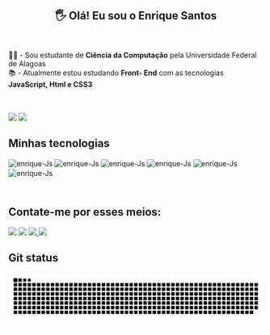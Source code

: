 <h2 align="center"> 🖐️   Olá! Eu sou o Enrique Santos</h2>
<br>
<section >
   <p>  👨‍🎓 -  Sou estudante de <strong>Ciência da Computação</strong> pela Universidade Federal de Alagoas<br>📚 - Atualmente estou estudando <strong>Front-      End</strong> com as tecnologias <strong>JavaScript, Html e CSS3</strong>
   </p>
</section>
<br>
<br>
<div>
  <a href="https://github.com/EnriqueSantos-dev"><img max-width="100%" max-heigth="180px"  src="https://github-readme-stats.vercel.app/api?username=EnriqueSantos-dev&show_icons=true&theme=github_dark&include_all_commits=true&count_private=true"/></a>
  <img width="51.2%"  src="https://github-readme-stats.vercel.app/api/top-langs/?username=EnriqueSantos-dev&layout=compact&show_icons=true&theme=github_dark"/>
</div>
  
<div >
  <h2>Minhas tecnologias</h2>
  <img src="https://cdn.jsdelivr.net/gh/devicons/devicon/icons/javascript/javascript-original.svg" align="center" alt="enrique-Js" height="40" width="40" />
  <img src="https://cdn.jsdelivr.net/gh/devicons/devicon/icons/html5/html5-original.svg"  align="center" alt="enrique-Js" height="40" width="40"/>
  <img src="https://cdn.jsdelivr.net/gh/devicons/devicon/icons/css3/css3-original.svg"  align="center" alt="enrique-Js" height="40" width="40" />
  <img src="https://cdn.jsdelivr.net/gh/devicons/devicon/icons/cplusplus/cplusplus-original.svg"  align="center" alt="enrique-Js" height="40" width="40" />
  <img src="https://cdn.jsdelivr.net/gh/devicons/devicon/icons/java/java-original.svg" align="center" alt="enrique-Js" height="40" width="40" />
  <img src="https://cdn.jsdelivr.net/gh/devicons/devicon/icons/python/python-original.svg" align="center" alt="enrique-Js" height="40" width="40"/>
</div>

<div style="margin: 10px auto;"><br>
  <h2>Contate-me por esses meios:</h2>
  <a href="https://instagram.com/enrique_s_d_o" target="_blank"><img src="https://img.shields.io/badge/-Instagram-%23E4405F?style=for-the-badge&logo=instagram&logoColor=white" target="_blank"></a>
  <a href="https://discord.gg/wagxzStdcR" target="_blank"><img src="https://img.shields.io/badge/Discord-7289DA?style=for-the-badge&logo=discord&logoColor=white" target="_blank"></a> 
  <a href = "mailto:santosenrique869@gmail.com"><img src="https://img.shields.io/badge/-Gmail-%23333?style=for-the-badge&logo=gmail&logoColor=white" target="_blank">   </a>
  <a href="https://www.linkedin.com/in/enrique-santos-de-oliveira-923167166" target="_blank"><img src="https://img.shields.io/badge/-LinkedIn-%230077B5?style=for-the-badge&logo=linkedin&logoColor=white" target="_blank"></a>
</div>
<h2>Git status</h2>

![Snake animation](https://github.com/EnriqueSantos-dev/EnriqueSantos-dev/blob/output/github-contribution-grid-snake.svg)
    
